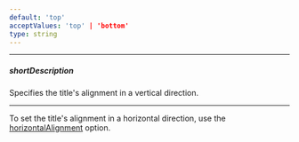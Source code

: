 ```yaml
---
default: 'top'
acceptValues: 'top' | 'bottom'
type: string
---
```

---
##### shortDescription
Specifies the title's alignment in a vertical direction.

---
To set the title's alignment in a horizontal direction, use the [horizontalAlignment](/api-reference/20%20Data%20Visualization%20Widgets/BaseWidget/1%20Configuration/title/horizontalAlignment.md '{basewidgetpath}/Configuration/title#horizontalAlignment') option.